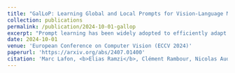 ```yaml
---
title: "GalLoP: Learning Global and Local Prompts for Vision-Language Models"
collection: publications
permalink: /publication/2024-10-01-gallop
excerpt: "Prompt learning has been widely adopted to efficiently adapt vision-language models (VLMs), e.g. CLIP, for few-shot image classification. Despite their success, most prompt learning methods trade-off between classification accuracy and robustness, e.g. in domain generalization or out-of-distribution (OOD) detection. In this work, we introduce Global-Local Prompts (GalLoP), a new prompt learning method that learns multiple diverse prompts leveraging both global and local visual features. The training of the local prompts relies on local features with an enhanced vision-text alignment. To focus only on pertinent features, this local alignment is coupled with a sparsity strategy in the selection of the local features. We enforce diversity on the set of prompts using a new “prompt dropout” technique and a multiscale strategy on the local prompts. GalLoP outperforms previous prompt learning methods on accuracy on eleven datasets in different few shots settings and with various backbones. Furthermore, GalLoP shows strong robustness performances in both domain generalization and OOD detection, even outperforming dedicated OOD detection methods. Code and instructions to reproduce our results: https://github.com/MarcLafon/gallop.<br/><img src='/images/fig_model_v20.png'>"
date: 2024-10-01
venue: 'European Conference on Computer Vision (ECCV 2024)'
paperurl: 'https://arxiv.org/abs/2407.01400'
citation: 'Marc Lafon, <b>Elias Ramzi</b>, Clément Rambour, Nicolas Audebert, Nicolas Thome: GalLoP: Learning Global and Local Prompts for Vision-Language Models. European Conference on Computer Vision (ECCV 2024).'
---
```

